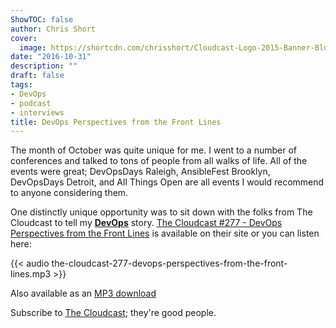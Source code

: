 ```yaml
---
ShowTOC: false
author: Chris Short
cover:
  image: https://shortcdn.com/chrisshort/Cloudcast-Logo-2015-Banner-Blue.png
date: "2016-10-31"
description: ""
draft: false
tags:
- DevOps
- podcast
- interviews
title: DevOps Perspectives from the Front Lines
---
```


The month of October was quite unique for me. I went to a number of conferences and talked to tons of people from all walks of life. All of the events were great; DevOpsDays Raleigh, AnsibleFest Brooklyn, DevOpsDays Detroit, and All Things Open are all events I would recommend to anyone considering them.


One distinctly unique opportunity was to sit down with the folks from The Cloudcast to tell my [**DevOps**](https://devopsish.com/) story. [The Cloudcast #277 - DevOps Perspectives from the Front Lines](http://www.thecloudcast.net/2016/10/the-cloudcast-277-devops-perspective.html) is available on their site or you can listen here:

{{< audio the-cloudcast-277-devops-perspectives-from-the-front-lines.mp3 >}}

Also available as an [MP3 download](https://shortcdn.com/chrisshort/the-cloudcast-277-devops-perspectives-from-the-front-lines.mp3)

Subscribe to [The Cloudcast](http://www.thecloudcast.net/2016/10/the-cloudcast-277-devops-perspective.html); they're good people.
